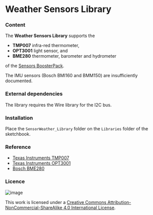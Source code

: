 # Weather Sensors Library

### Content

The **Weather Sensors Library** supports the 

* **TMP007** infra-red thermometer, 
* **OPT3001** light sensor, and 
* **BME280** thermometer, barometer and hydrometer 

of the [Sensors BoosterPack](http://embeddedcomputing.weebly.com/sensors-boosterpack.html).

The IMU sensors (Bosch BMI160 and BMM150) are insufficiently documented.

### External dependencies 

The library requires the Wire library for the I2C bus.

### Installation

Place the `SensorWeather_Library` folder on the `Libraries` folder of the sketchbook.

### Reference 

* [Texas Instruments TMP007](http://www.ti.com/product/tmp007)
* [Texas Instruments OPT3001](http://www.ti.com/product/OPT3001)
* [Bosch BME280](https://www.bosch-sensortec.com/bst/products/all_products/bme280)

### Licence

![image](https://i.creativecommons.org/l/by-nc-sa/4.0/88x31.png)

This work is licensed under a [Creative Commons Attribution-NonCommercial-ShareAlike 4.0 International License](http://creativecommons.org/licenses/by-nc-sa/4.0/).